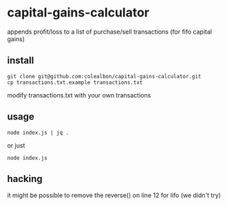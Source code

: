 # capital-gains-calculator
appends profit/loss to a list of purchase/sell transactions (for fifo capital gains)

## install
```
git clone git@github.com:colealbon/capital-gains-calculator.git
cp transactions.txt.example transactions.txt
```   
modify transactions.txt with your own transactions   
 
## usage
```
node index.js | jq .
```
or just
```
node index.js
```

## hacking
it might be possible to remove the reverse() on line 12 for lifo (we didn't try)
